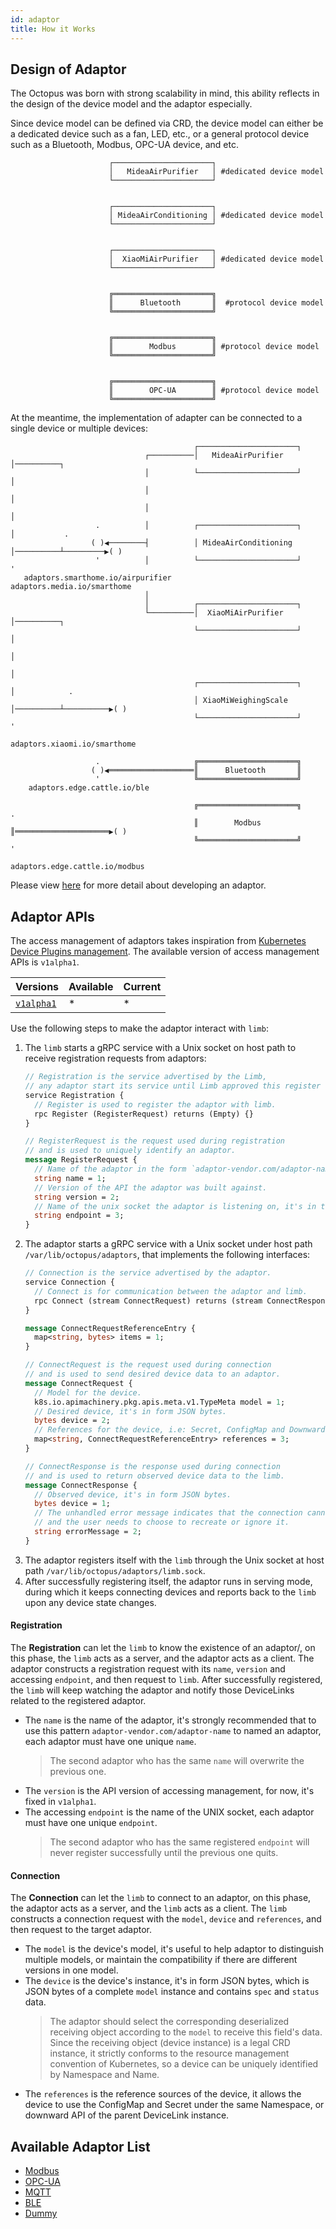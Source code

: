 ```yaml
---
id: adaptor
title: How it Works
---
```


## Design of Adaptor

The Octopus was born with strong scalability in mind, this ability reflects in the design of the device model and the adaptor especially.

Since device model can be defined via CRD, the device model can either be a dedicated device such as a fan, LED, etc., or a general protocol device such as a Bluetooth, Modbus, OPC-UA device, and etc.

```text
                      ┌──────────────────────┐
                      │   MideaAirPurifier   │ #dedicated device model
                      └──────────────────────┘
                                                     
                                                     
                      ┌──────────────────────┐
                      │ MideaAirConditioning │ #dedicated device model
                      └──────────────────────┘
                                             
                                             
                      ┌──────────────────────┐
                      │  XiaoMiAirPurifier   │ #dedicated device model
                      └──────────────────────┘
                                             

                      ╔══════════════════════╗
                      ║      Bluetooth       ║  #protocol device model
                      ╚══════════════════════╝

                                             
                      ╔══════════════════════╗
                      ║        Modbus        ║ #protocol device model
                      ╚══════════════════════╝

                                             
                      ╔══════════════════════╗
                      ║        OPC-UA        ║ #protocol device model
                      ╚══════════════════════╝
```

At the meantime, the implementation of adapter can be connected to a single device or multiple devices:

```text
                                         ┌──────────────────────┐                                           
                              ┌──────────│   MideaAirPurifier   │──────────┐                                
                              │          └──────────────────────┘          │                                
                              │                                            │                                
                              │                                            │                                
                   .          │          ┌──────────────────────┐          │           .                    
                  ( )◀────────┤          │ MideaAirConditioning │──────────┴─────────▶( )                   
                   '          │          └──────────────────────┘                      '                    
   adaptors.smarthome.io/airpurifier                                      adaptors.media.io/smarthome       
                              │                                                                             
                              │          ┌──────────────────────┐                                           
                              └──────────│  XiaoMiAirPurifier   │──────────┐                                
                                         └──────────────────────┘          │                                
                                                                           │                                
                                                                           │                                
                                         ┌──────────────────────┐          │            .                   
                                         │ XiaoMiWeighingScale  │──────────┴──────────▶( )                  
                                         └──────────────────────┘                       '                   
                                                                          adaptors.xiaomi.io/smarthome      
                                                                                                            
                   .                     ╔══════════════════════╗                                           
                  ( )◀═══════════════════║      Bluetooth       ║                                           
                   '                     ╚══════════════════════╝                                           
    adaptors.edge.cattle.io/ble                                                                       
                                                                                                            
                                         ╔══════════════════════╗                       .                   
                                         ║        Modbus        ║═════════════════════▶( )                  
                                         ╚══════════════════════╝                       '                   
                                                                         adaptors.edge.cattle.io/modbus     
```

Please view [here](../how-to-develop-adaptor.md) for more detail about developing an adaptor.

## Adaptor APIs

The access management of adaptors takes inspiration from [Kubernetes Device Plugins management](https://kubernetes.io/docs/concepts/extend-kubernetes/compute-storage-net/device-plugins/). The available version of access management APIs is `v1alpha1`.

|  Versions | Available | Current |
:--- | :--- | :--- |
|  [`v1alpha1`](https://github.com/cnrancher/octopus/blob/8a0a7df439180a961b0d1c47415d0138c401767e/pkg/adaptor/api/v1alpha1/api.proto) | * | * |

Use the following steps to make the adaptor interact with `limb`:

1. The `limb` starts a gRPC service with a Unix socket on host path to receive registration requests from adaptors:
    ```proto
    // Registration is the service advertised by the Limb,
    // any adaptor start its service until Limb approved this register request.
    service Registration {
      // Register is used to register the adaptor with limb.
      rpc Register (RegisterRequest) returns (Empty) {}
    }

    // RegisterRequest is the request used during registration
    // and is used to uniquely identify an adaptor.
    message RegisterRequest {
      // Name of the adaptor in the form `adaptor-vendor.com/adaptor-name`.
      string name = 1;
      // Version of the API the adaptor was built against.
      string version = 2;
      // Name of the unix socket the adaptor is listening on, it's in the form `*.sock`.
      string endpoint = 3;
    }
    ```
1. The adaptor starts a gRPC service with a Unix socket under host path `/var/lib/octopus/adaptors`, that implements the following interfaces:
    ```proto
    // Connection is the service advertised by the adaptor.
    service Connection {
      // Connect is for communication between the adaptor and limb.
      rpc Connect (stream ConnectRequest) returns (stream ConnectResponse) {}
    }

    message ConnectRequestReferenceEntry {
      map<string, bytes> items = 1;
    }

    // ConnectRequest is the request used during connection
    // and is used to send desired device data to an adaptor.
    message ConnectRequest {
      // Model for the device.
      k8s.io.apimachinery.pkg.apis.meta.v1.TypeMeta model = 1;
      // Desired device, it's in form JSON bytes.
      bytes device = 2;
      // References for the device, i.e: Secret, ConfigMap and Downward API.
      map<string, ConnectRequestReferenceEntry> references = 3;
    }

    // ConnectResponse is the response used during connection
    // and is used to return observed device data to the limb.
    message ConnectResponse {
      // Observed device, it's in form JSON bytes.
      bytes device = 1;
      // The unhandled error message indicates that the connection cannot be interrupted
      // and the user needs to choose to recreate or ignore it.
      string errorMessage = 2;
    }
    ```
1. The adaptor registers itself with the `limb` through the Unix socket at host path `/var/lib/octopus/adaptors/limb.sock`.
1. After successfully registering itself, the adaptor runs in serving mode, during which it keeps connecting devices and reports back to the `limb` upon any device state changes.

#### Registration

The **Registration** can let the `limb` to know the existence of an adaptor/, on this phase, the `limb` acts as a server, and the adaptor acts as a client. The adaptor constructs a registration request with its `name`, `version` and accessing `endpoint`, and then request to `limb`. After successfully registered, the `limb` will keep watching the adaptor and notify those DeviceLinks related to the registered adaptor.

- The `name` is the name of the adaptor, it's strongly recommended that to use this pattern `adaptor-vendor.com/adaptor-name` to named an adaptor, each adaptor must have one unique `name`.
    > The second adaptor who has the same `name` will overwrite the previous one.
- The `version` is the API version of accessing management, for now, it's fixed in `v1alpha1`.
- The accessing `endpoint` is the name of the UNIX socket, each adaptor must have one unique `endpoint`. 
    > The second adaptor who has the same registered `endpoint` will never register successfully until the previous one quits.

#### Connection

The **Connection** can let the `limb` to connect to an adaptor, on this phase, the adaptor acts as a server, and the `limb` acts as a client. The `limb` constructs a connection request with the `model`, `device` and `references`, and then request to the target adaptor.

- The `model` is the device's model, it's useful to help adaptor to distinguish multiple models, or maintain the compatibility if there are different versions in one model.
- The `device` is the device's instance, it's in form JSON bytes, which is JSON bytes of a complete `model` instance and contains `spec` and `status` data.
    > The adaptor should select the corresponding deserialized receiving object according to the `model` to receive this field's data.
    > Since the receiving object (device instance) is a legal CRD instance, it strictly conforms to the resource management convention of Kubernetes, so a device can be uniquely identified by Namespace and Name.
- The `references` is the reference sources of the device, it allows the device to use the ConfigMap and Secret under the same Namespace, or downward API of the parent DeviceLink instance.

## Available Adaptor List

- [Modbus](/docs-octopus/docs/en/adaptors/modbus)
- [OPC-UA](/docs-octopus/docs/en/adaptors/opc-ua)
- [MQTT](/docs-octopus/docs/en/adaptors/mqtt)
- [BLE](/docs-octopus/docs/en/adaptors/ble)
- [Dummy](/docs-octopus/docs/en/adaptors/dummy)

